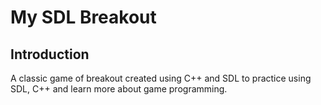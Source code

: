 # My SDL Breakout

## Introduction

A classic game of breakout created using C++ and SDL to practice using SDL, C++ and learn more about game programming.
